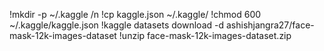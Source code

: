 
!mkdir -p ~/.kaggle /n
!cp kaggle.json ~/.kaggle/
!chmod 600 ~/.kaggle/kaggle.json
!kaggle datasets download -d ashishjangra27/face-mask-12k-images-dataset
!unzip face-mask-12k-images-dataset.zip


